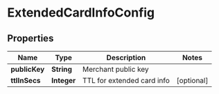 

# ExtendedCardInfoConfig


## Properties

| Name | Type | Description | Notes |
|------------ | ------------- | ------------- | -------------|
|**publicKey** | **String** | Merchant public key |  |
|**ttlInSecs** | **Integer** | TTL for extended card info |  [optional] |



